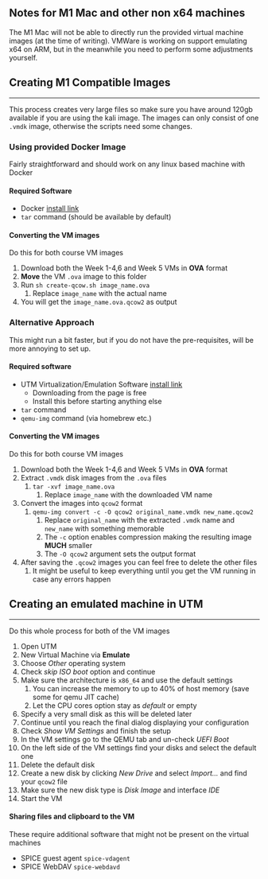 ## Notes for M1 Mac and other non x64 machines

The M1 Mac will not be able to directly run the provided virtual machine images (at the time of writing).
VMWare is working on support emulating x64 on ARM, but in the meanwhile you need to perform some adjustments yourself.

## Creating M1 Compatible Images

---

This process creates very large files so make sure you have around 120gb available if you are using the kali image.
The images can only consist of one `.vmdk` image, otherwise the scripts need some changes.

### Using provided Docker Image

Fairly straightforward and should work on any linux based machine with Docker

#### Required Software

- Docker [install link](https://docs.docker.com/desktop/install/mac-install/)
- `tar` command (should be available by default)

#### Converting the VM images

Do this for both course VM images

1. Download both the Week 1-4,6 and Week 5 VMs in __OVA__ format
1. __Move__ the VM `.ova` image to this folder
2. Run `sh create-qcow.sh image_name.ova`
    1. Replace `image_name` with the actual name
3. You will get the `image_name.ova.qcow2` as output

### Alternative Approach

This might run a bit faster, but if you do not have the pre-requisites, will be more annoying to set up.

#### Required software

- UTM Virtualization/Emulation Software [install link](https://mac.getutm.app/)
    - Downloading from the page is free
    - Install this before starting anything else
- `tar` command
- `qemu-img` command (via homebrew etc.)

#### Converting the VM images

Do this for both course VM images

1. Download both the Week 1-4,6 and Week 5 VMs in __OVA__ format
2. Extract `.vmdk` disk images from the `.ova` files
    1. `tar -xvf image_name.ova`
        1. Replace `image_name` with the downloaded VM name
3. Convert the images into `qcow2` format
    1. `qemu-img convert -c -O qcow2 original_name.vmdk new_name.qcow2`
        1. Replace `original_name` with the extracted `.vmdk` name and `new_name` with something memorable
        2. The `-c` option enables compression making the resulting image __MUCH__ smaller
        3. The `-O qcow2` argument sets the output format
4. After saving the `.qcow2` images you can feel free to delete the other files
    1. It might be useful to keep everything until you get the VM running in case any errors happen

## Creating an __emulated__ machine in UTM

---

Do this whole process for both of the VM images

1. Open UTM
2. New Virtual Machine via __Emulate__
3. Choose _Other_ operating system
4. Check _skip ISO boot_ option and continue
5. Make sure the architecture is `x86_64` and use the default settings
    1. You can increase the memory to up to 40% of host memory (save some for qemu JIT cache)
    2. Let the CPU cores option stay as _default_ or empty
6. Specify a very small disk as this will be deleted later
7. Continue until you reach the final dialog displaying your configuration
8. Check _Show VM Settings_ and finish the setup
9. In the VM settings go to the QEMU tab and un-check _UEFI Boot_
10. On the left side of the VM settings find your disks and select the default one
11. Delete the default disk
12. Create a new disk by clicking _New Drive_ and select _Import..._ and find your `qcow2` file
13. Make sure the new disk type is _Disk Image_ and interface _IDE_
14. Start the VM

#### Sharing files and clipboard to the VM

These require additional software that might not be present on the virtual machines

- SPICE guest agent `spice-vdagent`
- SPICE WebDAV `spice-webdavd`